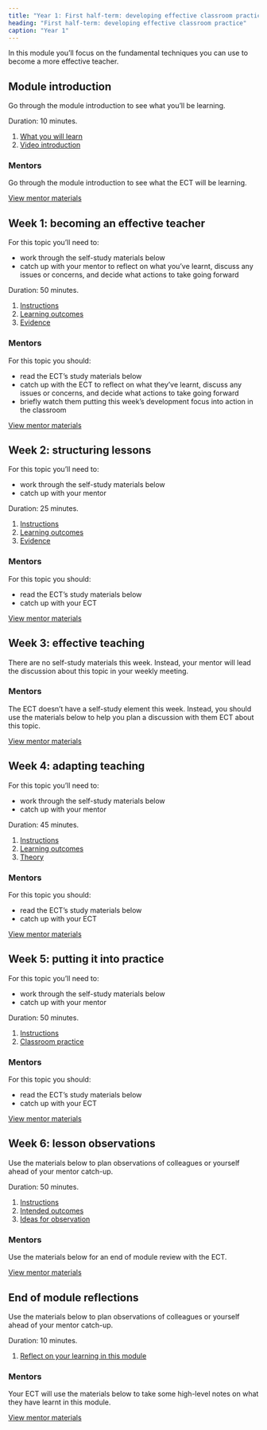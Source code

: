 ```yaml
---
title: "Year 1: First half-term: developing effective classroom practice"
heading: "First half-term: developing effective classroom practice"
caption: "Year 1"
---
```


In this module you’ll focus on the fundamental techniques you can use to become a more effective teacher.

## Module introduction

Go through the module introduction to see what you’ll be learning.

Duration: 10 minutes.

1. [What you will learn](/education-development-trust/year-1-developing-effective-classroom-practice/intro-ect-what-you-will-learn)
2. [Video introduction](/education-development-trust/year-1-developing-effective-classroom-practice/intro-ect-video-introduction)

### Mentors

Go through the module introduction to see what the ECT will be learning.

[View mentor materials](/education-development-trust/year-1-developing-effective-classroom-practice/spring-week-0-mentor-materials)

## Week 1: becoming an effective teacher

For this topic you’ll need to:

- work through the self-study materials below
- catch up with your mentor to reflect on what you’ve learnt, discuss any issues or concerns, and decide what actions to take going forward

Duration: 50 minutes.

1. [Instructions](/education-development-trust/year-1-developing-effective-classroom-practice/spring-week-1-ect-instructions)
2. [Learning outcomes](/education-development-trust/year-1-developing-effective-classroom-practice/spring-week-1-ect-learning-outcomes)
3. [Evidence](/education-development-trust/year-1-developing-effective-classroom-practice/spring-week-1-ect-evidence)

### Mentors

For this topic you should:

- read the ECT’s study materials below
- catch up with the ECT to reflect on what they’ve learnt, discuss any issues or concerns, and decide what actions to take going forward
- briefly watch them putting this week’s development focus into action in the classroom

[View mentor materials](/education-development-trust/year-1-developing-effective-classroom-practice/spring-week-1-mentor-materials)

## Week 2: structuring lessons

For this topic you’ll need to:

- work through the self-study materials below
- catch up with your mentor

Duration: 25 minutes.

1. [Instructions](/education-development-trust/year-1-developing-effective-classroom-practice/spring-week-2-ect-instructions)
2. [Learning outcomes](/education-development-trust/year-1-developing-effective-classroom-practice/spring-week-2-ect-learning-outcomes)
3. [Evidence](/education-development-trust/year-1-developing-effective-classroom-practice/spring-week-2-ect-evidence)

### Mentors

For this topic you should:

- read the ECT’s study materials below
- catch up with your ECT

[View mentor materials](/education-development-trust/year-1-developing-effective-classroom-practice/spring-week-2-mentor-materials)

## Week 3: effective teaching

There are no self-study materials this week. Instead, your mentor will lead the discussion about this topic in your weekly meeting.


### Mentors

The ECT doesn’t have a self-study element this week. Instead, you should use the materials below to help you plan a discussion with them ECT about this topic.

[View mentor materials](/education-development-trust/year-1-developing-effective-classroom-practice/spring-week-3-mentor-materials)

## Week 4: adapting teaching

For this topic you’ll need to:

- work through the self-study materials below
- catch up with your mentor

Duration: 45 minutes.

1. [Instructions](/education-development-trust/year-1-developing-effective-classroom-practice/spring-week-4-ect-instructions)
2. [Learning outcomes](/education-development-trust/year-1-developing-effective-classroom-practice/spring-week-4-ect-learning-outcomes)
3. [Theory](/education-development-trust/year-1-developing-effective-classroom-practice/spring-week-4-ect-theory)

### Mentors

For this topic you should:

- read the ECT’s study materials below
- catch up with your ECT

[View mentor materials](/education-development-trust/year-1-developing-effective-classroom-practice/spring-week-4-mentor-materials)

## Week 5: putting it into practice

For this topic you’ll need to:

- work through the self-study materials below
- catch up with your mentor

Duration: 50 minutes.

1. [Instructions](/education-development-trust/year-1-developing-effective-classroom-practice/spring-week-5-ect-instructions)
2. [Classroom practice](/education-development-trust/year-1-developing-effective-classroom-practice/spring-week-5-ect-classroom-practice)

### Mentors

For this topic you should:

- read the ECT’s study materials below
- catch up with your ECT

[View mentor materials](/education-development-trust/year-1-developing-effective-classroom-practice/spring-week-5-mentor-materials)

## Week 6: lesson observations

Use the materials below to plan observations of colleagues or yourself ahead of your mentor catch-up.

Duration: 50 minutes.

1. [Instructions](/education-development-trust/year-1-developing-effective-classroom-practice/spring-week-6-ect-instructions)
2. [Intended outcomes](/education-development-trust/year-1-developing-effective-classroom-practice/spring-week-6-ect-intended-outcomes)
3. [Ideas for observation](/education-development-trust/year-1-developing-effective-classroom-practice/spring-week-6-ect-ideas-for-observation)

### Mentors

Use the materials below for an end of module review with the ECT.

[View mentor materials](/education-development-trust/year-1-developing-effective-classroom-practice/spring-week-6-mentor-materials)

## End of module reflections

Use the materials below to plan observations of colleagues or yourself ahead of your mentor catch-up.

Duration: 10 minutes.

1. [Reflect on your learning in this module](/education-development-trust/year-1-developing-effective-classroom-practice/intro-ect-reflect-on-your-learning-in-this-module)

### Mentors

Your ECT will use the materials below to take some high-level notes on what they have learnt in this module.

[View mentor materials](/education-development-trust/year-1-developing-effective-classroom-practice/spring-week-0-mentor-materials)
